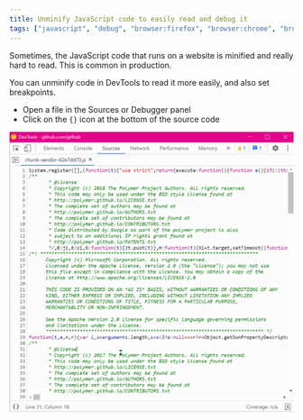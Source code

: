 ```yaml
---
title: Unminify JavaScript code to easily read and debug it
tags: ["javascript", "debug", "browser:firefox", "browser:chrome", "browser:edge"]
---
```

Sometimes, the JavaScript code that runs on a website is minified and really hard to read. This is common in production.

You can unminify code in DevTools to read it more easily, and also set breakpoints.

* Open a file in the Sources or Debugger panel
* Click on the `{}` icon at the bottom of the source code

![Screenshot of the Sources panel in Chrome, showing the pretty-print button](/assets/img/unminify-javascript-code.gif)
